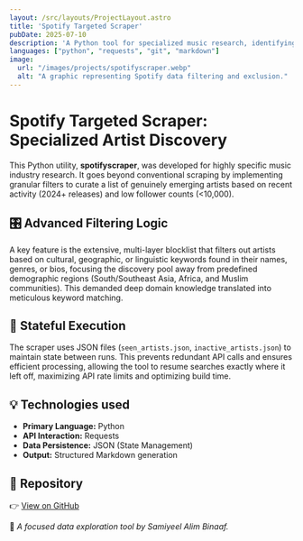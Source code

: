```yaml
---
layout: /src/layouts/ProjectLayout.astro
title: 'Spotify Targeted Scraper'
pubDate: 2025-07-10
description: 'A Python tool for specialized music research, identifying emerging artists globally while rigorously filtering specific demographics (South/Southeast Asian, African, and Muslim communities).'
languages: ["python", "requests", "git", "markdown"]
image:
  url: "/images/projects/spotifyscraper.webp"
  alt: "A graphic representing Spotify data filtering and exclusion."
--- 
```


# Spotify Targeted Scraper: Specialized Artist Discovery

This Python utility, **spotifyscraper**, was developed for highly specific music industry research. It goes beyond conventional scraping by implementing granular filters to curate a list of genuinely emerging artists based on recent activity (2024+ releases) and low follower counts (<10,000).

## 🎛️ Advanced Filtering Logic
A key feature is the extensive, multi-layer blocklist that filters out artists based on cultural, geographic, or linguistic keywords found in their names, genres, or bios, focusing the discovery pool away from predefined demographic regions (South/Southeast Asia, Africa, and Muslim communities). This demanded deep domain knowledge translated into meticulous keyword matching.

## 💾 Stateful Execution
The scraper uses JSON files (`seen_artists.json`, `inactive_artists.json`) to maintain state between runs. This prevents redundant API calls and ensures efficient processing, allowing the tool to resume searches exactly where it left off, maximizing API rate limits and optimizing build time.

## 💡 Technologies used

- **Primary Language:** Python
- **API Interaction:** Requests
- **Data Persistence:** JSON (State Management)
- **Output:** Structured Markdown generation

## 🔗 Repository
👉 [View on GitHub](https://github.com/Pronaaf2k/spotifyscraper) 

🚀 *A focused data exploration tool by Samiyeel Alim Binaaf.*